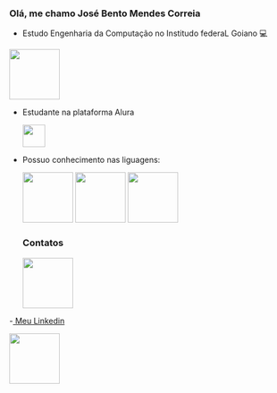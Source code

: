 ### Olá, me chamo José Bento Mendes Correia 

- Estudo Engenharia da Computação no Institudo federaL Goiano :computer:
 <img src="https://upload.wikimedia.org/wikipedia/commons/thumb/7/7c/Instituto_Federal_Goiano_-_Marca_Vertical_2015.svg/300px-Instituto_Federal_Goiano_-_Marca_Vertical_2015.svg.png"  height = "90" />
 
- Estudante na plataforma Alura

  <img src="https://cursos.alura.com.br/assets/images/logos/logo-alura.svg"  height = "40" />
 
- Possuo conhecimento nas liguagens:

    <img src="https://cdn.jsdelivr.net/gh/devicons/devicon@latest/icons/javascript/javascript-plain.svg"  height = "90" />    <img src="https://th.bing.com/th/id/R.a3ec0da82ca119cdd7a4531f0821698a?rik=K%2bP9TNTCL9p9cQ&pid=ImgRaw&r=0" height = "90">    <img src= "https://th.bing.com/th?id=OSK.dc5209e52d957ae534fc44077c280617&w=102&h=102&c=7&o=6&dpr=1.3&pid=SANGAM" height = "90">


    ### Contatos

  
    <img src="https://cdn.icon-icons.com/icons2/1109/PNG/96/1486053613-linkedin_79186.png"  height = "90" />
-[ Meu Linkedin](https://www.linkedin.com/public-profile/settings?lipi=urn%3Ali%3Apage%3Ad_flagship3_profile_self_edit_contact-info%3BgoM8eaNgTXuwmYVr3t7Bwg%3D%3D)
 
<img src="https://upload.wikimedia.org/wikipedia/commons/thumb/9/95/Instagram_logo_2022.svg/225px-Instagram_logo_2022.svg.png" height="90">

